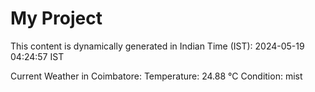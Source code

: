 # My Project

This content is dynamically generated in Indian Time (IST): 2024-05-19 04:24:57 IST


Current Weather in Coimbatore:
Temperature: 24.88 °C
Condition: mist
